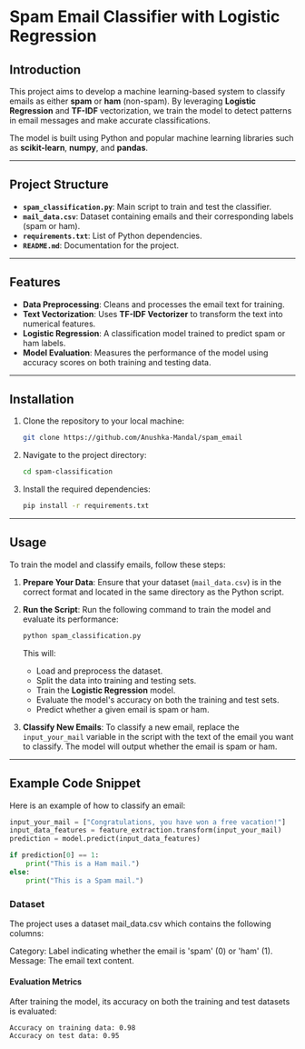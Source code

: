 # **Spam Email Classifier with Logistic Regression**

## **Introduction**
This project aims to develop a machine learning-based system to classify emails as either **spam** or **ham** (non-spam). By leveraging **Logistic Regression** and **TF-IDF** vectorization, we train the model to detect patterns in email messages and make accurate classifications.

The model is built using Python and popular machine learning libraries such as **scikit-learn**, **numpy**, and **pandas**.

---

## **Project Structure**

- **`spam_classification.py`**: Main script to train and test the classifier.
- **`mail_data.csv`**: Dataset containing emails and their corresponding labels (spam or ham).
- **`requirements.txt`**: List of Python dependencies.
- **`README.md`**: Documentation for the project.

---

## **Features**

- **Data Preprocessing**: Cleans and processes the email text for training.
- **Text Vectorization**: Uses **TF-IDF Vectorizer** to transform the text into numerical features.
- **Logistic Regression**: A classification model trained to predict spam or ham labels.
- **Model Evaluation**: Measures the performance of the model using accuracy scores on both training and testing data.

---

## **Installation**

1. Clone the repository to your local machine:

    ```bash
    git clone https://github.com/Anushka-Mandal/spam_email
    ```

2. Navigate to the project directory:

    ```bash
    cd spam-classification
    ```

3. Install the required dependencies:

    ```bash
    pip install -r requirements.txt
    ```

---

## **Usage**

To train the model and classify emails, follow these steps:

1. **Prepare Your Data**:
   Ensure that your dataset (`mail_data.csv`) is in the correct format and located in the same directory as the Python script.

2. **Run the Script**:
   Run the following command to train the model and evaluate its performance:

    ```bash
    python spam_classification.py
    ```

   This will:
   - Load and preprocess the dataset.
   - Split the data into training and testing sets.
   - Train the **Logistic Regression** model.
   - Evaluate the model's accuracy on both the training and test sets.
   - Predict whether a given email is spam or ham.

3. **Classify New Emails**:
   To classify a new email, replace the `input_your_mail` variable in the script with the text of the email you want to classify. The model will output whether the email is spam or ham.

---

## **Example Code Snippet**

Here is an example of how to classify an email:

  ```python
  input_your_mail = ["Congratulations, you have won a free vacation!"]
  input_data_features = feature_extraction.transform(input_your_mail)
  prediction = model.predict(input_data_features)
  
  if prediction[0] == 1:
      print("This is a Ham mail.")
  else:
      print("This is a Spam mail.")
```

### Dataset
The project uses a dataset mail_data.csv which contains the following columns:

Category: Label indicating whether the email is 'spam' (0) or 'ham' (1).
Message: The email text content.

#### Evaluation Metrics
After training the model, its accuracy on both the training and test datasets is evaluated:
```
Accuracy on training data: 0.98
Accuracy on test data: 0.95
```
